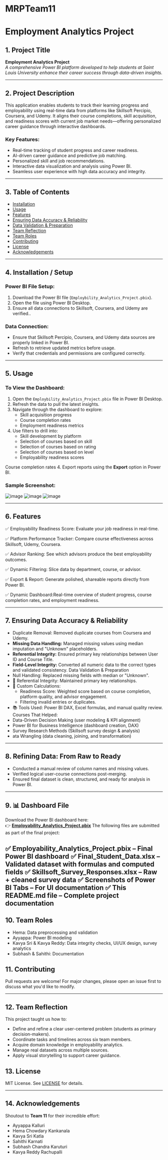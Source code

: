 # MRPTeam11
# Employment Analytics Project
 
## 1. Project Title
**Employment Analytics Project**  
*A comprehensive Power BI platform developed to help students at Saint Louis University enhance their career success through data-driven insights.*  
 
---
 
## 2. Project Description
This application enables students to track their learning progress and employability using real-time data from platforms like Skillsoft Percipio, Coursera, and Udemy. It aligns their course completions, skill acquisition, and readiness scores with current job market needs—offering personalized career guidance through interactive dashboards.
 
### Key Features:
- Real-time tracking of student progress and career readiness.
- AI-driven career guidance and predictive job matching.
- Personalized skill and job recommendations.
- Interactive data visualization and analysis using Power BI.
- Seamless user experience with high data accuracy and integrity.
 
---
 
## 3. Table of Contents
- [Installation](#installation)
- [Usage](#usage)
- [Features](#features)
- [Ensuring Data Accuracy & Reliability](#ensuring-data-accuracy--reliability)
- [Data Validation & Preparation](#data-validation--preparation)
- [Team Reflection](#team-reflection)
- [Team Roles](#team-roles)
- [Contributing](#contributing)
- [License](#license)
- [Acknowledgements](#acknowledgements)
---
 
## 4. Installation / Setup
### Power BI File Setup:
1. Download the Power BI file (`Employbility_Analytics_Project.pbix`).
2. Open the file using Power BI Desktop.
3. Ensure all data connections to Skillsoft, Coursera, and Udemy are verified..
 
### Data Connection:
- Ensure that Skillsoft Percipio, Coursera, and Udemy data sources are properly linked in Power BI.
- Refresh to retrieve updated metrics before usage.
- Verify that credentials and permissions are configured correctly.
 
---
 
## 5. Usage
### To View the Dashboard:
1. Open the `Employbility_Analytics_Project.pbix` file in Power BI Desktop.
2. Refresh the data to pull the latest insights.
3. Navigate through the dashboard to explore:
   - Skill acquisition progress
   - Course completion rates
   - Employment readiness metrics
4. Use filters to drill into:
   - Skill development by platform
   - Selection of courses based on skill
   - Selection of courses based on rating
   - Selection of courses based on level
   - Employability readiness scores

Course completion rates
4. Export reports using the **Export** option in Power BI.
 
### Sample Screenshot:
![image](https://github.com/user-attachments/assets/bf0d4972-cf65-4bff-8e23-51e0e0800ce0)
![image](https://github.com/user-attachments/assets/54d8bfaa-d01a-42ee-9d62-4ac86006723b)
![image](https://github.com/user-attachments/assets/e0d8e019-d0a0-4512-aed8-b4df3a33fec9)
 
---
 
## 6. Features
✅ Employability Readiness Score: Evaluate your job readiness in real-time.

✅ Platform Performance Tracker: Compare course effectiveness across Skillsoft, Udemy, Coursera.

✅ Advisor Ranking: See which advisors produce the best employability outcomes.

✅ Dynamic Filtering: Slice data by department, course, or advisor.

✅ Export & Report: Generate polished, shareable reports directly from Power BI.

✅ Dynamic Dashboard:Real-time overview of student progress, course completion rates, and employment readiness.  

---
 
## 7. Ensuring Data Accuracy & Reliability
- Duplicate Removal: Removed duplicate courses from Coursera and Udemy.
- **Missing Data Handling:** Managed missing values using median imputation and "Unknown" placeholders.
- **Referential Integrity:** Ensured primary key relationships between User ID and Course Title.
- **Field-Level Integrity:** Converted all numeric data to the correct types and validated consistency.
 Data Validation & Preparation
-  Null Handling: Replaced missing fields with median or "Unknown".
-  🔑 Referential Integrity: Maintained primary key relationships.
-  🧮 Custom Calculations:
   - Readiness Score: Weighted score based on course completion, platform quality, and advisor engagement.
   - Filtering invalid entries or duplicates.
- 📚 Tools Used: Power BI DAX, Excel formulas, and manual quality review.
Courses That Helped:
- Data-Driven Decision Making (user modeling & KPI alignment)
- Power BI for Business Intelligence (dashboard creation, DAX)
- Survey Research Methods (Skillsoft survey design & analysis)
- ata Wrangling (data cleaning, joining, and transformation)

---
 
## 8. Refining Data: From Raw to Ready
- Conducted a manual review of column names and missing values.
- Verified logical user-course connections post-merging.
- Ensured final dataset is clean, structured, and ready for analysis in Power BI.
 
---
 
## 9. 📊 Dashboard File  
Download the Power BI dashboard here:  
👉 [**Employability_Analytics_Project.pbix**](https://github.com/KavyaSrikatla/MRPTeam11/blob/main/Employability_Analytics_Project.pbix)
 The following files are submitted as part of the final project:

✅ Employability_Analytics_Project.pbix – Final Power BI dashboard
✅ Final_Student_Data.xlsx – Validated dataset with formulas and computed fields
✅ Skillsoft_Survey_Responses.xlsx – Raw + cleaned survey data
✅ Screenshots of Power BI Tabs – For UI documentation
✅ This README.md file – Complete project documentation
---
## 10. Team Roles
- Hema: Data preprocessing and validation
- Ayyappa: Power BI modeling
- Kavya Sri & Kavya Reddy: Data integrity checks, UI/UX design, survey analytics
- Subhash & Sahithi: Documentation

## 11. Contributing
Pull requests are welcome! For major changes, please open an issue first to discuss what you'd like to modify.
 
---

## 12. Team Reflection

This project taught us how to:

- Define and refine a clear user-centered problem (students as primary decision-makers).
- Coordinate tasks and timelines across six team members.
- Acquire domain knowledge in employability analytics.
- Manage real datasets across multiple sources.
- Apply visual storytelling to support career guidance.
 
## 13. License
MIT License. See [LICENSE](LICENSE) for details.
 
---
 
## 14. Acknowledgements
Shoutout to **Team 11** for their incredible effort:
- Ayyappa Kalluri  
- Hema Chowdary Kankanala  
- Kavya Sri Katla  
- Sahithi Karnati  
- Subhash Chandra Karuturi  
- Kavya Reddy Rachupalli
